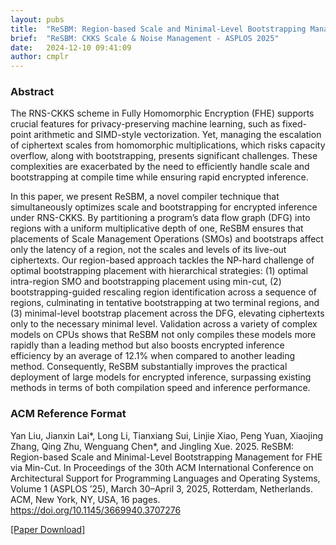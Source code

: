```yaml
---
layout: pubs
title:  "ReSBM: Region-based Scale and Minimal-Level Bootstrapping Management for FHE via Min-Cut"
brief:  "ReSBM: CKKS Scale & Noise Management - ASPLOS 2025"
date:   2024-12-10 09:41:09
author: cmplr
---
```


### Abstract

The RNS-CKKS scheme in Fully Homomorphic Encryption (FHE) supports crucial features for privacy-preserving machine learning, such as fixed-point arithmetic and SIMD-style vectorization. Yet, managing the escalation of ciphertext scales from homomorphic multiplications, which risks capacity overflow, along with bootstrapping, presents significant challenges. These complexities are exacerbated by the need to efficiently handle scale and bootstrapping at compile time while ensuring rapid encrypted inference.

In this paper, we present ReSBM, a novel compiler technique that simultaneously optimizes scale and bootstrapping for encrypted inference under RNS-CKKS. By partitioning a program’s data flow graph (DFG) into regions with a uniform multiplicative depth of one, ReSBM ensures that placements of Scale Management Operations (SMOs) and bootstraps affect only the latency of a region, not the scales and levels of its live-out ciphertexts. Our region-based approach tackles the NP-hard challenge of optimal bootstrapping placement with hierarchical strategies: (1) optimal intra-region SMO and bootstrapping placement using min-cut, (2) bootstrapping-guided rescaling region identification across a sequence of regions, culminating in tentative bootstrapping at two terminal regions, and (3) minimal-level bootstrap placement across the DFG, elevating ciphertexts only to the necessary minimal level. Validation across a variety of complex models on CPUs shows that ReSBM not only compiles these models more rapidly than a leading method but also boosts encrypted inference efficiency by an average of 12.1% when compared to another leading method. Consequently, ReSBM substantially improves the practical deployment of large models for encrypted inference, surpassing existing methods in terms of both compilation speed and inference performance.

### ACM Reference Format

Yan Liu, Jianxin Lai*, Long Li, Tianxiang Sui, Linjie Xiao, Peng Yuan, Xiaojing Zhang, Qing Zhu, Wenguang Chen*, and Jingling Xue. 2025. ReSBM: Region-based Scale and Minimal-Level Bootstrapping Management for FHE via Min-Cut. In Proceedings of the 30th ACM International Conference on Architectural Support for Programming Languages and Operating Systems, Volume 1 (ASPLOS ’25), March 30–April 3, 2025, Rotterdam, Netherlands. ACM, New York, NY, USA, 16 pages. https://doi.org/10.1145/3669940.3707276

[[Paper Download]](https://ant-research.github.io/ace-compiler/assets/RESBM_paper.pdf) 

